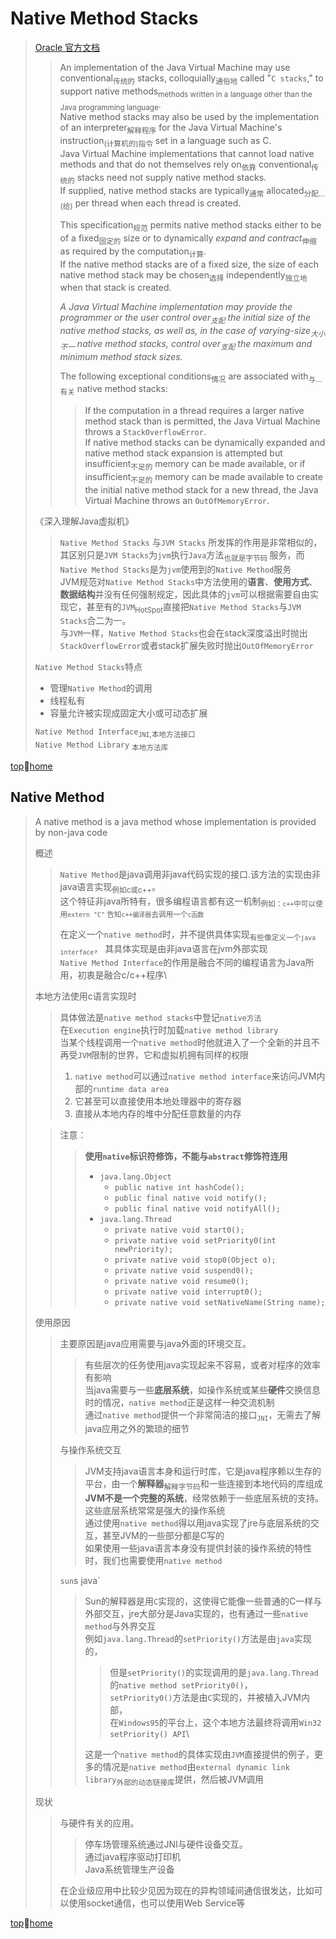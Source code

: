 # Native Method Stacks

> [Oracle 官方文档](https://docs.oracle.com/javase/specs/jvms/se8/html/jvms-2.html#jvms-2.5.6)
> > An implementation of the Java Virtual Machine may use conventional<sub>传统的</sub> stacks, colloquially<sub>通俗地</sub> called "`C stacks`," to support native methods<sub>methods written in a language other than the Java programming language</sub>.\
> > Native method stacks may also be used by the implementation of an interpreter<sub>解释程序</sub> for the Java Virtual Machine's instruction<sub>(计算机的)指令</sub> set in a language such as C.\
> > Java Virtual Machine implementations that cannot load native methods and that do not themselves rely on<sub>依靠</sub> conventional<sub>传统的</sub> stacks need not supply native method stacks.\
> > If supplied, native method stacks are typically<sub>通常</sub> allocated<sub>分配…(给)</sub> per thread when each thread is created.
> >
> > This specification<sub>规范</sub> permits native method stacks either to be of a fixed<sub>固定的</sub> size or to dynamically *expand and contract*<sub>伸缩</sub> as required by the computation<sub>计算</sub>.\
> > If the native method stacks are of a fixed size, the size of each native method stack may be chosen<sub>选择</sub> independently<sub>独立地</sub> when that stack is created.
> >
> > *A Java Virtual Machine implementation may provide the programmer or the user control over<sub>支配</sub> the initial size of the native method stacks,
> > as well as, in the case of varying-size<sub>大小不一</sub> native method stacks, control over<sub>支配</sub> the maximum and minimum method stack sizes.*
> >
> > The following exceptional conditions<sub>情况</sub> are associated with<sub>与…有关</sub> native method stacks:
> > > If the computation in a thread requires a larger native method stack than is permitted, the Java Virtual Machine throws a `StackOverflowError`.\
> > > If native method stacks can be dynamically expanded and native method stack expansion is attempted but insufficient<sub>不足的</sub> memory can be made available,
> > > or if insufficient<sub>不足的</sub> memory can be made available to create the initial native method stack for a new thread,
> > > the Java Virtual Machine throws an `OutOfMemoryError`.
>
> 《深入理解Java虚拟机》
> > `Native Method Stacks` 与`JVM Stacks` 所发挥的作用是非常相似的，其区别只是`JVM Stacks`为`jvm`执行`Java`方法<sub>也就是字节码 </sub>服务，而`Native Method Stacks`是为`jvm`使用到的`Native Method`服务\
> > JVM规范对`Native Method Stacks`中方法使用的**语言**、**使用方式**、**数据结构**并没有任何强制规定，因此具体的`jvm`可以根据需要自由实现它，甚至有的`JVM`<sub>HotSpot</sub>直接把`Native Method Stacks`与`JVM Stacks`合二为一。\
> > 与`JVM`一样，`Native Method Stacks`也会在stack深度溢出时抛出`StackOverflowError`或者stack扩展失败时抛出`OutOfMemoryError`
>
> `Native Method Stacks`特点
> - 管理`Native Method`的调用
> - 线程私有
> - 容量允许被实现成固定大小或可动态扩展
>
> `Native Method Interface`<sub>`JNI`,本地方法接口</sub>\
> `Native Method Library` <sub>本地方法库</sub>

[top](#native-method-stacks)🚦[home](../index.md#jvm)

## Native Method

> A native method is a java method whose implementation is provided by non-java code
>
> 概述
> > `Native Method`是java调用非java代码实现的接口.该方法的实现由非java语言实现<sub>例如c或c++</sub>。\
> > 这个特征非java所特有，很多编程语言都有这一机制<sub>例如：`c++`中可以使用`extern "C"` 告知`c++编译器`去调用一个`c函数`</sub>
> >
> > 在定义一个`native method`时，并不提供具体实现<sub>有些像定义一个`java interface`</sub>， 其具体实现是由非java语言在jvm外部实现\
> > `Native Method Interface`的作用是融合不同的编程语言为Java所用，初衷是融合c/c++程序\
>
> 本地方法使用c语言实现时
> > 具体做法是`native method stacks`中登记`native方法`\
> > 在`Execution engine`执行时加载`native method library`\
> > 当某个线程调用一个`native method`时他就进入了一个全新的并且不再受`JVM`限制的世界，它和虚拟机拥有同样的权限
> > 1. `native method`可以通过`native method interface`来访问JVM内部的`runtime data area`
> > 2. 它甚至可以直接使用本地处理器中的寄存器
> > 3. 直接从本地内存的堆中分配任意数量的内存
>
> > 注意：
> > > **使用`native`标识符修饰，不能与`abstract`修饰符连用**
> > > - `java.lang.Object`
> > >   - `public native int hashCode();`
> > >   - `public final native void notify();`
> > >   - `public final native void notifyAll();`
> > > - `java.lang.Thread`
> > >   - `private native void start0();`
> > >   - `private native void setPriority0(int newPriority);`
> > >   - `private native void stop0(Object o);`
> > >   - `private native void suspend0();`
> > >   - `private native void resume0();`
> > >   - `private native void interrupt0();`
> > >   - `private native void setNativeName(String name);`
>
> 使用原因
> > 主要原因是java应用需要与java外面的环境交互。
> > > 有些层次的任务使用java实现起来不容易，或者对程序的效率有影响\
> > > 当java需要与一些**底层系统**，如操作系统或某些**硬件**交换信息时的情况，`native method`正是这样一种交流机制\
> > > 通过`native method`提供一个非常简洁的接口<sub>`JNI`</sub>，无需去了解java应用之外的繁琐的细节
> >
> > 与操作系统交互
> > > JVM支持java语言本身和运行时库，它是java程序赖以生存的平台，由一个**解释器**<sub>解释字节码</sub>和一些连接到本地代码的库组成\
> > > **JVM不是一个完整的系统**，经常依赖于一些底层系统的支持。这些底层系统常常是强大的操作系统\
> > > 通过使用`native method`得以用java实现了jre与底层系统的交互，甚至JVM的一些部分都是C写的\
> > > 如果使用一些java语言本身没有提供封装的操作系统的特性时，我们也需要使用`native method`
> >
> > `sun`s java`
> > > Sun的解释器是用`C`实现的，这使得它能像一些普通的C一样与外部交互，jre大部分是Java实现的，也有通过一些`native method`与外界交互\
> > > 例如`java.lang.Thread`的`setPriority()`方法是由`java`实现的，
> > > > 但是`setPriority()`的实现调用的是`java.lang.Thread`的`native method setPriority0()`，\
> > > > `setPriority0()`方法是由`C`实现的，并被植入JVM内部，\
> > > >在`Windows95`的平台上，这个本地方法最终将调用`Win32 setPriority() API`\
> > >
> > > 这是一个`native method`的具体实现由`JVM`直接提供的例子，更多的情况是`native method`由`external dynamic link library`<sub>外部的动态链接库</sub>提供，然后被JVM调用
>
> 现状
> > 与硬件有关的应用。
> > > 停车场管理系统通过JNI与硬件设备交互。\
> > > 通过java程序驱动打印机\
> > > Java系统管理生产设备
> >
> > 在企业级应用中比较少见因为现在的异构领域间通信很发达，比如可以使用socket通信，也可以使用Web Service等

[top](#native-method-stacks)🚦[home](../index.md#jvm)

